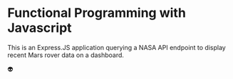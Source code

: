 # Functional Programming with Javascript 

This is an Express.JS application querying a NASA API endpoint to display recent Mars rover data on a dashboard.



👽